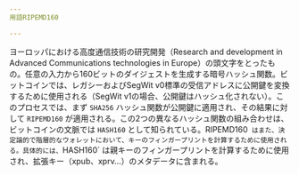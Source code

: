 ```yaml
---
用語RIPEMD160

---
```

ヨーロッパにおける高度通信技術の研究開発（Research and development in Advanced Communications technologies in Europe）の頭文字をとったもの。任意の入力から160ビットのダイジェストを生成する暗号ハッシュ関数。ビットコインでは、レガシーおよびSegWit v0標準の受信アドレスに公開鍵を変換するために使用される（SegWit v1の場合、公開鍵はハッシュ化されない）。このプロセスでは、まず `SHA256` ハッシュ関数が公開鍵に適用され、その結果に対して `RIPEMD160` が適用される。この2つの異なるハッシュ関数の組み合わせは、ビットコインの文脈では `HASH160` として知られている。RIPEMD160` はまた、決定論的で階層的なウォレットにおいて、キーのフィンガープリントを計算するために使用される。具体的には、`HASH160` は親キーのフィンガープリントを計算するために使用され、拡張キー（xpub、xprv...）のメタデータに含まれる。